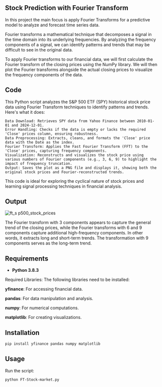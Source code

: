 ## Stock Prediction with Fourier Transform


In this project the main focus is apply Fourier Transforms for a predictive model to analyze and forecast time series data. 

Fourier transforms a mathematical technique that decomposes a signal in the time domain into its underlying frequencies. By analyzing the frequency components of a signal, we can identify patterns and trends that may be difficult to see in the original data.


To apply Fourier transforms to our financial data, we will first calculate the Fourier transform of the closing prices using the NumPy library. We will then plot the Fourier transforms alongside the actual closing prices to visualize the frequency components of the data.

## Code 

This Python script analyzes the S&P 500 ETF (SPY) historical stock price data using Fourier Transform techniques to identify patterns and trends. Here's what it does:

    Data Download: Retrieves SPY data from Yahoo Finance between 2010-01-01 and 2024-12-01.
    Error Handling: Checks if the data is empty or lacks the required 'Close' prices column, ensuring robustness.
    Data Preprocessing: Extracts, cleans, and formats the 'Close' price data with the Date as the index.
    Fourier Transform: Applies the Fast Fourier Transform (FFT) to the 'Close' prices, capturing frequency components.
    Visualization: Reconstructs and visualizes the stock price using various numbers of Fourier components (e.g., 3, 6, 9) to highlight the impact of frequency truncation.
    Output: Saves the plot as a PNG file and displays it, showing both the original stock prices and Fourier-reconstructed trends.

This code is ideal for exploring the cyclical nature of stock prices and learning signal processing techniques in financial analysis.

## Output

![ft_s p500_stock_prices](https://github.com/user-attachments/assets/6a17d926-a3b5-4c77-ab7a-65e19bb10d10)




The Fourier transform with 3 components appears to capture the general trend of the closing prices, while the Fourier transforms with 6 and 9 components capture additional high-frequency components. In other words, it extracts long and short-term trends. The transformation with 9 components serves as the long-term trend.


## Requirements

- **Python 3.8.3**
  
Required Libraries: The following libraries need to be installed:

**yfinance**: For accessing financial data.

**pandas**: For data manipulation and analysis.

**numpy**: For numerical computations.

**matplotlib**: For creating visualizations.


## Installation

```bash
pip install yfinance pandas numpy matplotlib
```

## Usage
Run the script: 

```bash
python FT-Stock-market.py
```

